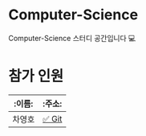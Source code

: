 # Computer-Science
Computer-Science 스터디 공간입니다 💻


# 참가 인원

|:이름:|:주소:|
|------|-----|
|차영호|[✅ Git](https://github.com/Cha-Young-Ho)|
